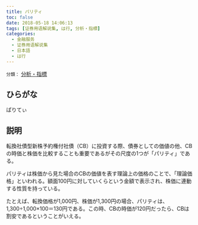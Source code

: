 ```yaml
---
title: パリティ
toc: false
date: 2018-05-18 14:06:13
tags: [证券用语解说集, は行, 分析・指標]
categories:
  - 金融服务
  - 证券用语解说集
  - 日本語
  - は行
---
```


`分類：` [分析・指標](/tags/分析・指標/)

## ひらがな

ぱりてぃ

## 説明

転換社債型新株予約権付社債（CB）に投資する際、債券としての価値の他、CBの時価と株価を比較することも重要であるがその尺度の1つが「パリティ」である。

パリティは株価から見た場合のCBの価値を表す理論上の価格のことで、「理論価格」といわれる。額面100円に対していくらという金額で表示され、株価に連動する性質を持っている。

たとえば、転換価格が1,000円、株価が1,300円の場合、パリティは、1,300÷1,000×100＝130円である。この時、CBの時価が120円だったら、CBは割安であるということがいえる。
